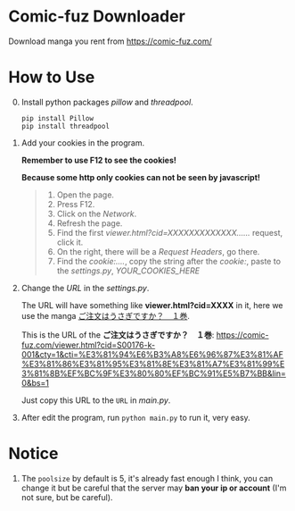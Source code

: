 # Comic-fuz Downloader

Download manga you rent from <https://comic-fuz.com/>

# How to Use

0.  Install python packages _pillow_ and _threadpool_.

    ```shell
    pip install Pillow
    pip install threadpool
    ```

1.  Add your cookies in the program.

    **Remember to use F12 to see the cookies!**

    **Because some http only cookies can not be seen by javascript!**

    > 1.  Open the page.
    > 2.  Press F12.
    > 3.  Click on the _Network_.
    > 4.  Refresh the page.
    > 5.  Find the first _viewer.html?cid=XXXXXXXXXXXXX......_ request, click it.
    > 6.  On the right, there will be a _Request Headers_, go there.
    > 7.  Find the _cookie:...._, copy the string after the _cookie:_, paste to the _settings.py_, _YOUR_COOKIES_HERE_

2.  Change the _URL_ in the _settings.py_.

    The URL will have something like **viewer.html?cid=XXXX** in it, here we use the manga [ご注文はうさぎですか？　１巻](https://comic-fuz.com/viewer.html?cid=S00176-k-001&cty=1&cti=%E3%81%94%E6%B3%A8%E6%96%87%E3%81%AF%E3%81%86%E3%81%95%E3%81%8E%E3%81%A7%E3%81%99%E3%81%8B%EF%BC%9F%E3%80%80%EF%BC%91%E5%B7%BB&lin=0&bs=1).

    This is the URL of the **ご注文はうさぎですか？　１巻**: <https://comic-fuz.com/viewer.html?cid=S00176-k-001&cty=1&cti=%E3%81%94%E6%B3%A8%E6%96%87%E3%81%AF%E3%81%86%E3%81%95%E3%81%8E%E3%81%A7%E3%81%99%E3%81%8B%EF%BC%9F%E3%80%80%EF%BC%91%E5%B7%BB&lin=0&bs=1>

    Just copy this URL to the `URL` in _main.py_.

3.  After edit the program, run `python main.py` to run it, very easy.

# Notice

1.  The `poolsize` by default is 5, it's already fast enough I think, you can change it but be careful that the server may **ban your ip or account** (I'm not sure, but be careful).
